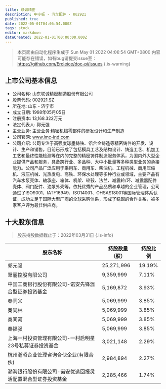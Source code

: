 ```yaml
---
title: 联诚精密
description: 中小板 - 汽车配件 - 002921
published: true
date: 2022-05-01T04:06:54.000Z
tags: stock
editor: markdown
dateCreated: 2022-01-01T00:00:00.000Z
---
```


> 本页面由自动化程序生成于 Sun May 01 2022 04:06:54 GMT+0800
> 内容可能存在错误，如有bug请提交issue至：https://github.com/Eroleice/doc-pi/issues
{.is-warning}

## 上市公司基本信息
- 公司名称: 山东联诚精密制造股份有限公司
- 股票代码: 002921.SZ
- 所在地: 山东 - 济宁市
- 成立日期: 1998年05月05日
- 注册资本: 13,168.322万元
- 法定代表人: 郭元强
- 主营业务: 主营业务:精密机械零部件的研发设计和生产制造
- 公司官网: www.lmc-ind.com
- 公司介绍: 公司专注于高强度球墨铸铁、铝合金铸造等精密铸件的开发、设计、生产和销售，目前已形成了包括模具工艺及结构设计、铸造工艺、机加工工艺和最终性能检测等在内的完整的精密铸件制造服务体系，为国内外大型企业提供产品和服务，具备跨行业、多品种、大中小批量等多种类型业务的承接能力。公司产品广泛应用于乘用车、商用车、柴油机、工程机械、商用压缩机、液压机械、光热发电、高铁、环保水处理等多种行业或领域，主要产品有汽车水泵壳体、轴承座、箱体、机架、轮毂、法兰、减震轮/环、减震器配件壳体、阀门配件、油泵外壳等。依托优秀的产品品质和卓越的企业管理，公司通过了ISO9001、IATF16949、ISO14001、OHSAS18001等国际管理体系认证，成功立足于国际大型厂商的全球采购体系，形成了稳固的合作关系，被多家客户评为最佳供应商。


## 十大股东信息
> 股东持股数据截止于：2022年03月31日
{.is-info}

| 股东名称 | 持股数量（股） | 持股比例 |
| --- | --- | --- |
| 郭元强 | 25,271,996 | 19.19% |
| 翠丽控股有限公司 | 9,359,999 | 7.11% |
| 中国工商银行股份有限公司-诺安先锋混合型证券投资基金 | 5,169,872 | 3.93% |
| 秦同义 | 5,069,999 | 3.85% |
| 秦同林 | 5,069,999 | 3.85% |
| 秦同河 | 5,069,999 | 3.85% |
| 秦福强 | 5,069,999 | 3.85% |
| 上海一村投资管理有限公司-一村启明星23号私募证券投资基金 | 3,021,148 | 2.29% |
| 杭州瀚昭企业管理咨询合伙企业(有限合伙) | 2,984,894 | 2.27% |
| 渤海银行股份有限公司-诺安优选回报灵活配置混合型证券投资基金 | 2,285,466 | 1.74% |




